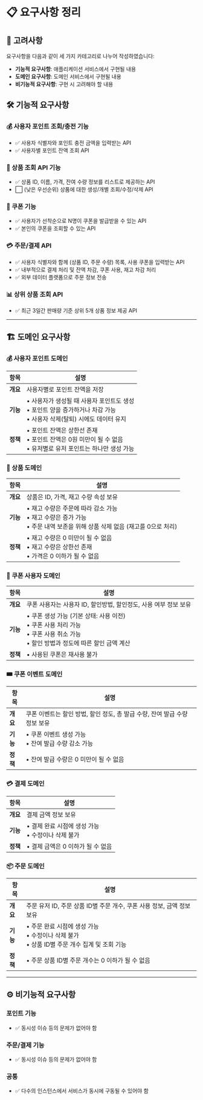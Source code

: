 # 📋 요구사항 정리

## 📌 고려사항

요구사항을 다음과 같이 세 가지 카테고리로 나누어 작성하였습니다:

- **기능적 요구사항**: 애플리케이션 서비스에서 구현될 내용
- **도메인 요구사항**: 도메인 서비스에서 구현될 내용
- **비기능적 요구사항**: 구현 시 고려해야 할 내용

## 🛠️ 기능적 요구사항

### 💰 사용자 포인트 조회/충전 기능
- ✅ 사용자 식별자와 포인트 충전 금액을 입력받는 API
- ✅ 사용자별 포인트 잔액 조회 API

### 🛒 상품 조회 API 기능
- ✅ 상품 ID, 이름, 가격, 잔여 수량 정보를 리스트로 제공하는 API
- ⬜ (낮은 우선순위) 상품에 대한 생성/개별 조회/수정/삭제 API

### 🎫 쿠폰 기능
- ✅ 사용자가 선착순으로 N명이 쿠폰을 발급받을 수 있는 API
- ✅ 본인의 쿠폰을 조회할 수 있는 API

### 💳 주문/결제 API
- ✅ 사용자 식별자와 함께 (상품 ID, 주문 수량) 목록, 사용 쿠폰을 입력받는 API
- ✅ 내부적으로 결제 처리 및 잔액 차감, 쿠폰 사용, 재고 차감 처리
- ✅ 외부 데이터 플랫폼으로 주문 정보 전송

### 📊 상위 상품 조회 API
- ✅ 최근 3일간 판매량 기준 상위 5개 상품 정보 제공 API

---

## 🏗️ 도메인 요구사항

### 💰 사용자 포인트 도메인

| 항목 | 설명 |
|------|------|
| **개요** | 사용자별로 포인트 잔액을 저장 |
| **기능** | • 사용자가 생성될 때 사용자 포인트도 생성<br>• 포인트 양을 증가하거나 차감 가능<br>• 사용자 삭제(탈퇴) 시에도 데이터 유지 |
| **정책** | • 포인트 잔액은 상한선 존재<br>• 포인트 잔액은 0원 미만이 될 수 없음<br>• 유저별로 유저 포인트는 하나만 생성 가능 |

### 🛒 상품 도메인

| 항목 | 설명 |
|------|------|
| **개요** | 상품은 ID, 가격, 재고 수량 속성 보유 |
| **기능** | • 재고 수량은 주문에 따라 감소 가능<br>• 재고 수량은 증가 가능<br>• 주문 내역 보존을 위해 상품 삭제 없음 (재고를 0으로 처리) |
| **정책** | • 재고 수량은 0 미만이 될 수 없음<br>• 재고 수량은 상한선 존재<br>• 가격은 0 이하가 될 수 없음 |

### 🎫 쿠폰 사용자 도메인

| 항목 | 설명 |
|------|------|
| **개요** | 쿠폰 사용자는 사용자 ID, 할인방법, 할인정도, 사용 여부 정보 보유 |
| **기능** | • 쿠폰 생성 가능 (기본 상태: 사용 이전)<br>• 쿠폰 사용 처리 가능<br>• 쿠폰 사용 취소 가능<br>• 할인 방법과 정도에 따른 할인 금액 계산 |
| **정책** | • 사용된 쿠폰은 재사용 불가 |

### 🎟️ 쿠폰 이벤트 도메인

| 항목 | 설명 |
|------|------|
| **개요** | 쿠폰 이벤트는 할인 방법, 할인 정도, 총 발급 수량, 잔여 발급 수량 정보 보유 |
| **기능** | • 쿠폰 이벤트 생성 가능<br>• 잔여 발급 수량 감소 가능 |
| **정책** | • 잔여 발급 수량은 0 미만이 될 수 없음 |

### 💳 결제 도메인

| 항목 | 설명 |
|------|------|
| **개요** | 결제 금액 정보 보유 |
| **기능** | • 결제 완료 시점에 생성 가능<br>• 수정이나 삭제 불가 |
| **정책** | • 결제 금액은 0 이하가 될 수 없음 |

### 📦 주문 도메인

| 항목 | 설명 |
|------|------|
| **개요** | 주문 유저 ID, 주문 상품 ID별 주문 개수, 쿠폰 사용 정보, 금액 정보 보유 |
| **기능** | • 주문 완료 시점에 생성 가능<br>• 수정이나 삭제 불가<br>• 상품 ID별 주문 개수 집계 및 조회 기능 |
| **정책** | • 주문 상품 ID별 주문 개수는 0 이하가 될 수 없음 |

---

## ⚙️ 비기능적 요구사항

### 포인트 기능
- ✅ 동시성 이슈 등의 문제가 없어야 함

### 주문/결제 기능
- ✅ 동시성 이슈 등의 문제가 없어야 함

### 공통
- ✅ 다수의 인스턴스에서 서비스가 동시에 구동될 수 있어야 함
   
